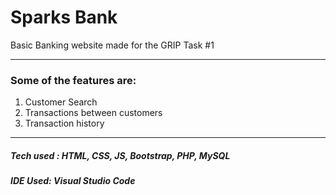 # Sparks Bank

Basic Banking website made for the GRIP Task #1

-----------------
### Some of the features are:
1. Customer Search
2. Transactions between customers
3. Transaction history

------------------

##### Tech used : HTML, CSS, JS, Bootstrap, PHP, MySQL
##### IDE Used: Visual Studio Code
